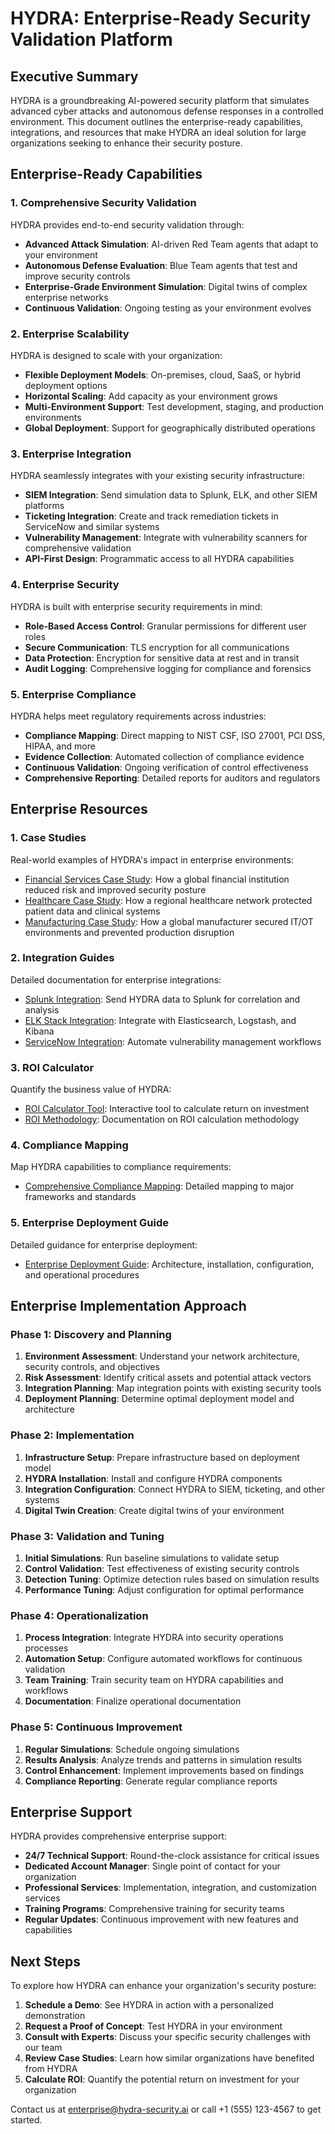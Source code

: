 # HYDRA: Enterprise-Ready Security Validation Platform

## Executive Summary

HYDRA is a groundbreaking AI-powered security platform that simulates advanced cyber attacks and autonomous defense responses in a controlled environment. This document outlines the enterprise-ready capabilities, integrations, and resources that make HYDRA an ideal solution for large organizations seeking to enhance their security posture.

## Enterprise-Ready Capabilities

### 1. Comprehensive Security Validation

HYDRA provides end-to-end security validation through:

- **Advanced Attack Simulation**: AI-driven Red Team agents that adapt to your environment
- **Autonomous Defense Evaluation**: Blue Team agents that test and improve security controls
- **Enterprise-Grade Environment Simulation**: Digital twins of complex enterprise networks
- **Continuous Validation**: Ongoing testing as your environment evolves

### 2. Enterprise Scalability

HYDRA is designed to scale with your organization:

- **Flexible Deployment Models**: On-premises, cloud, SaaS, or hybrid deployment options
- **Horizontal Scaling**: Add capacity as your environment grows
- **Multi-Environment Support**: Test development, staging, and production environments
- **Global Deployment**: Support for geographically distributed operations

### 3. Enterprise Integration

HYDRA seamlessly integrates with your existing security infrastructure:

- **SIEM Integration**: Send simulation data to Splunk, ELK, and other SIEM platforms
- **Ticketing Integration**: Create and track remediation tickets in ServiceNow and similar systems
- **Vulnerability Management**: Integrate with vulnerability scanners for comprehensive validation
- **API-First Design**: Programmatic access to all HYDRA capabilities

### 4. Enterprise Security

HYDRA is built with enterprise security requirements in mind:

- **Role-Based Access Control**: Granular permissions for different user roles
- **Secure Communication**: TLS encryption for all communications
- **Data Protection**: Encryption for sensitive data at rest and in transit
- **Audit Logging**: Comprehensive logging for compliance and forensics

### 5. Enterprise Compliance

HYDRA helps meet regulatory requirements across industries:

- **Compliance Mapping**: Direct mapping to NIST CSF, ISO 27001, PCI DSS, HIPAA, and more
- **Evidence Collection**: Automated collection of compliance evidence
- **Continuous Validation**: Ongoing verification of control effectiveness
- **Comprehensive Reporting**: Detailed reports for auditors and regulators

## Enterprise Resources

### 1. Case Studies

Real-world examples of HYDRA's impact in enterprise environments:

- [Financial Services Case Study](case_studies/financial_services_case_study.md): How a global financial institution reduced risk and improved security posture
- [Healthcare Case Study](case_studies/healthcare_case_study.md): How a regional healthcare network protected patient data and clinical systems
- [Manufacturing Case Study](case_studies/manufacturing_case_study.md): How a global manufacturer secured IT/OT environments and prevented production disruption

### 2. Integration Guides

Detailed documentation for enterprise integrations:

- [Splunk Integration](integrations/splunk_integration.md): Send HYDRA data to Splunk for correlation and analysis
- [ELK Stack Integration](integrations/elk_integration.md): Integrate with Elasticsearch, Logstash, and Kibana
- [ServiceNow Integration](integrations/servicenow_integration.md): Automate vulnerability management workflows

### 3. ROI Calculator

Quantify the business value of HYDRA:

- [ROI Calculator Tool](../tools/roi_calculator.py): Interactive tool to calculate return on investment
- [ROI Methodology](../tools/README.md): Documentation on ROI calculation methodology

### 4. Compliance Mapping

Map HYDRA capabilities to compliance requirements:

- [Comprehensive Compliance Mapping](compliance/compliance_mapping.md): Detailed mapping to major frameworks and standards

### 5. Enterprise Deployment Guide

Detailed guidance for enterprise deployment:

- [Enterprise Deployment Guide](deployment/enterprise_deployment_guide.md): Architecture, installation, configuration, and operational procedures

## Enterprise Implementation Approach

### Phase 1: Discovery and Planning

1. **Environment Assessment**: Understand your network architecture, security controls, and objectives
2. **Risk Assessment**: Identify critical assets and potential attack vectors
3. **Integration Planning**: Map integration points with existing security tools
4. **Deployment Planning**: Determine optimal deployment model and architecture

### Phase 2: Implementation

1. **Infrastructure Setup**: Prepare infrastructure based on deployment model
2. **HYDRA Installation**: Install and configure HYDRA components
3. **Integration Configuration**: Connect HYDRA to SIEM, ticketing, and other systems
4. **Digital Twin Creation**: Create digital twins of your environment

### Phase 3: Validation and Tuning

1. **Initial Simulations**: Run baseline simulations to validate setup
2. **Control Validation**: Test effectiveness of existing security controls
3. **Detection Tuning**: Optimize detection rules based on simulation results
4. **Performance Tuning**: Adjust configuration for optimal performance

### Phase 4: Operationalization

1. **Process Integration**: Integrate HYDRA into security operations processes
2. **Automation Setup**: Configure automated workflows for continuous validation
3. **Team Training**: Train security team on HYDRA capabilities and workflows
4. **Documentation**: Finalize operational documentation

### Phase 5: Continuous Improvement

1. **Regular Simulations**: Schedule ongoing simulations
2. **Results Analysis**: Analyze trends and patterns in simulation results
3. **Control Enhancement**: Implement improvements based on findings
4. **Compliance Reporting**: Generate regular compliance reports

## Enterprise Support

HYDRA provides comprehensive enterprise support:

- **24/7 Technical Support**: Round-the-clock assistance for critical issues
- **Dedicated Account Manager**: Single point of contact for your organization
- **Professional Services**: Implementation, integration, and customization services
- **Training Programs**: Comprehensive training for security teams
- **Regular Updates**: Continuous improvement with new features and capabilities

## Next Steps

To explore how HYDRA can enhance your organization's security posture:

1. **Schedule a Demo**: See HYDRA in action with a personalized demonstration
2. **Request a Proof of Concept**: Test HYDRA in your environment
3. **Consult with Experts**: Discuss your specific security challenges with our team
4. **Review Case Studies**: Learn how similar organizations have benefited from HYDRA
5. **Calculate ROI**: Quantify the potential return on investment for your organization

Contact us at enterprise@hydra-security.ai or call +1 (555) 123-4567 to get started.
